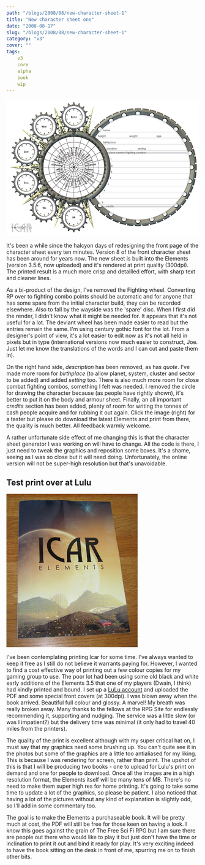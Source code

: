 ```yaml
---
path: "/blogs/2008/08/new-character-sheet-1"
title: "New character sheet one"
date: "2008-08-17"
slug: "/blogs/2008/08/new-character-sheet-1"
category: "v3"
cover: ""
tags:
    v3
    core
    alpha
    book
    wip
---
```

![Character sheet version 1, a mass of discs and spikes](./images/books-v4-charactersheet1.jpg)

It's been a while since the halcyon days of redesigning the front page of the character sheet every ten minutes. Version 8 of the front character sheet has been around for years now. The new sheet is built into the Elements (version 3.5.6, now uploaded) and it's rendered at print quality (300dpi). The printed result is a much more crisp and detailled effort, with sharp text and cleaner lines.

As a bi-product of the design, I've removed the Fighting wheel. Converting RP over to fighting combo points should be automatic and for anyone that has some spare from the initial character build, they can be recorded elsewhere. Also to fall by the wayside was the 'spare' disc. When I first did the render, I didn't know what it might be needed for. It appears that it's not useful for a lot. The deviant wheel has been made easier to read but the entries remain the same. I'm using century gothic font for the lot. From a designer's point of view, it's a lot easier to edit now as it's not all held in pixels but in type (international versions now much easier to construct, Joe. Just let me know the translations of the words and I can cut and paste them in).

On the right hand side, _description_ has been removed, as has _quote_. I've made more room for _birthplace_ (to allow planet, system, cluster and sector to be added) and added _setting_ too. There is also much more room for close combat fighting combos, something I felt was needed. I removed the circle for drawing the character because (as people have rightly shown), it's better to put it on the body and armour sheet. Finally, an all important _credits_ section has been added, plenty of room for writing the tonnes of cash people acquire and for rubbing it out again. Click the image (right) for a taster but please do download the latest Elements and print from there, the quality is much better. All feedback warmly welcome.

A rather unfortunate side effect of me changing this is that the character sheet generator I was working on will have to change. All the code is there, I just need to tweak the graphics and reposition some boxes. It's a shame, seeing as I was so close but it will need doing. Unfortunately, the online version will not be super-high resolution but that's unavoidable.

## Test print over at Lulu

![Icar v3 elements core rules as a printed book](./images/books-v3-testprint.jpg)

I've been contemplating printing Icar for some time. I've always wanted to keep it free as I still do not believe it warrants paying for. However, I wanted to find a cost effective way of printing out a few colour copies for my gaming group to use. The poor lot had been using some old black and white early additions of the Elements 3.5 that one of my players (Dwain, I think) had kindly printed and bound. I set up a [LuLu account](http://www.lulu.com) and uploaded the PDF and some special front covers (at 300dpi). I was blown away when the book arrived. Beautiful full colour and glossy. A marvel! My breath was really broken away. Many thanks to the fellows at the RPG Site for endlessly recommending it, supporting and nudging. The service was a little slow (or was I impatient?) but the delivery time was minimal (it only had to travel 40 miles from the printers).

The quality of the print is excellent although with my super critical hat on, I must say that my graphics need some brushing up. You can't quite see it in the photos but some of the graphics are a little too antialiased for my liking. This is because I was rendering for screen, rather than print. The upshot of this is that I will be producing two books - one to upload for Lulu's print on demand and one for people to download. Once all the images are in a high resolution format, the Elements itself will be many tens of MB. There's no need to make them super high res for home printing. It's going to take some time to update a lot of the graphics, so please be patient. I also noticed that having a lot of the pictures without any kind of explanation is slightly odd, so I'll add in some commentary too.

The goal is to make the Elements a purchaseable book. It will be pretty much at cost, the PDF will still be free for those keen on having a look. I know this goes against the grain of The Free Sci Fi RPG but I am sure there are people out there who would like to play it but just don't have the time or inclination to print it out and bind it ready for play. It's very exciting indeed to have the book sitting on the desk in front of me, spurring me on to finish other bits.